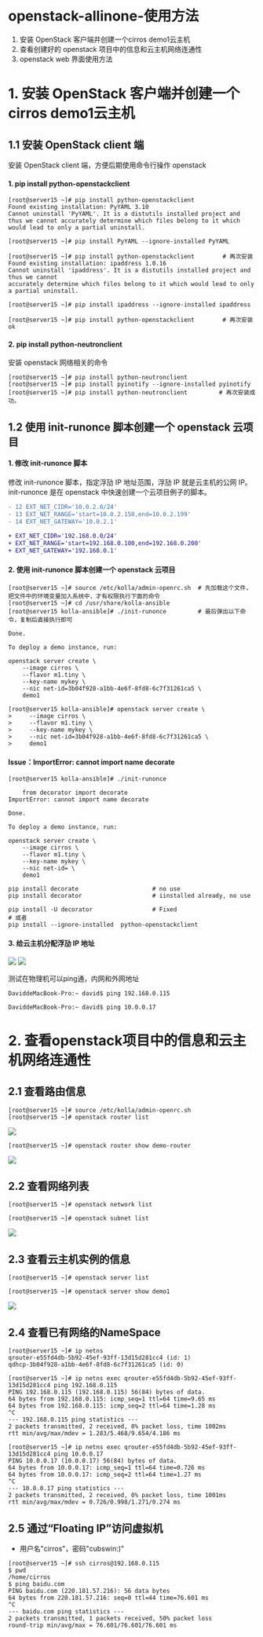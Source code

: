 # openstack-allinone-使用方法

1. 安装 OpenStack 客户端并创建一个cirros demo1云主机
2. 查看创建好的 openstack 项目中的信息和云主机网络连通性
3. openstack web 界面使用方法



# 1. 安装 OpenStack 客户端并创建一个cirros demo1云主机
## 1.1 安装 OpenStack client 端
安装 OpenStack client 端，方便后期使用命令行操作 openstack

#### 1. pip install python-openstackclient
```
[root@server15 ~]# pip install python-openstackclient 
Found existing installation: PyYAML 3.10
Cannot uninstall 'PyYAML'. It is a distutils installed project and thus we cannot accurately determine which files belong to it which would lead to only a partial uninstall.

[root@server15 ~]# pip install PyYAML --ignore-installed PyYAML

[root@server15 ~]# pip install python-openstackclient        # 再次安装
Found existing installation: ipaddress 1.0.16
Cannot uninstall 'ipaddress'. It is a distutils installed project and thus we cannot
accurately determine which files belong to it which would lead to only a partial uninstall. 

[root@server15 ~]# pip install ipaddress --ignore-installed ipaddress 

[root@server15 ~]# pip install python-openstackclient        # 再次安装 ok
```
#### 2. pip install python-neutronclient
安装 openstack 网络相关的命令
```
[root@server15 ~]# pip install python-neutronclient 
[root@server15 ~]# pip install pyinotify --ignore-installed pyinotify 
[root@server15 ~]# pip install python-neutronclient         # 再次安装成功。
```
## 1.2 使用 init-runonce 脚本创建一个 openstack 云项目
#### 1. 修改 init-runonce 脚本
修改 init-runonce 脚本，指定浮劢 IP 地址范围，浮劢 IP 就是云主机的公网 IP。init-runonce 是在 openstack 中快速创建一个云项目例子的脚本。

```diff
- 12 EXT_NET_CIDR='10.0.2.0/24'
- 13 EXT_NET_RANGE='start=10.0.2.150,end=10.0.2.199' 
- 14 EXT_NET_GATEWAY='10.0.2.1'
 
+ EXT_NET_CIDR='192.168.0.0/24' 
+ EXT_NET_RANGE='start=192.168.0.100,end=192.168.0.200' 
+ EXT_NET_GATEWAY='192.168.0.1'
```
#### 2. 使用 init-runonce 脚本创建一个 openstack 云项目
```
[root@server15 ~]# source /etc/kolla/admin-openrc.sh  # 先加载这个文件，把文件中的环境变量加入系统中，才有权限执行下面的命令
[root@server15 ~]# cd /usr/share/kolla-ansible 
[root@server15 kolla-ansible]# ./init-runonce         # 最后弹出以下命令，复制后直接执行即可

Done.

To deploy a demo instance, run:

openstack server create \
    --image cirros \
    --flavor m1.tiny \
    --key-name mykey \
    --nic net-id=3b04f928-a1bb-4e6f-8fd8-6c7f31261ca5 \
    demo1

[root@server15 kolla-ansible]# openstack server create \   
>     --image cirros \
>     --flavor m1.tiny \
>     --key-name mykey \
>     --nic net-id=3b04f928-a1bb-4e6f-8fd8-6c7f31261ca5 \
>     demo1
```
#### Issue：ImportError: cannot import name decorate
```
[root@server15 kolla-ansible]# ./init-runonce

    from decorator import decorate
ImportError: cannot import name decorate

Done.

To deploy a demo instance, run:

openstack server create \
    --image cirros \
    --flavor m1.tiny \
    --key-name mykey \
    --nic net-id= \
    demo1
```
```
pip install decorate                     # no use
pip install decorator                    # iinstalled already, no use
             
pip install -U decorator                 # Fixed 
# 或者
pip install --ignore-installed  python-openstackclient 
```
#### 3. 给云主机分配浮劢 IP 地址

![](https://i.loli.net/2019/03/24/5c97800b81617.png)
![](https://i.loli.net/2019/03/24/5c97802ed0a95.png)

测试在物理机可以ping通，内网和外网地址
```
DaviddeMacBook-Pro:~ david$ ping 192.168.0.115

DaviddeMacBook-Pro:~ david$ ping 10.0.0.17
```

# 2. 查看openstack项目中的信息和云主机网络连通性

## 2.1 查看路由信息
```
[root@server15 ~]# source /etc/kolla/admin-openrc.sh 
[root@server15 ~]# openstack router list
```
![](https://i.loli.net/2019/03/24/5c9781f001abb.png)
```
[root@server15 ~]# openstack router show demo-router
```
![](https://i.loli.net/2019/03/24/5c97828d878dd.png)

## 2.2 查看网络列表
```
[root@server15 ~]# openstack network list

[root@server15 ~]# openstack subnet list
```
![](https://i.loli.net/2019/03/24/5c9783bde6f71.png)

## 2.3 查看云主机实例的信息
```
[root@server15 ~]# openstack server list

[root@server15 ~]# openstack server show demo1
```

![](https://i.loli.net/2019/03/24/5c9784a543f70.png)

## 2.4 查看已有网络的NameSpace
```
[root@server15 ~]# ip netns
qrouter-e55fd4db-5b92-45ef-93ff-13d15d281cc4 (id: 1)
qdhcp-3b04f928-a1bb-4e6f-8fd8-6c7f31261ca5 (id: 0)
```
```
[root@server15 ~]# ip netns exec qrouter-e55fd4db-5b92-45ef-93ff-13d15d281cc4 ping 192.168.0.115
PING 192.168.0.115 (192.168.0.115) 56(84) bytes of data.
64 bytes from 192.168.0.115: icmp_seq=1 ttl=64 time=9.65 ms
64 bytes from 192.168.0.115: icmp_seq=2 ttl=64 time=1.28 ms
^C
--- 192.168.0.115 ping statistics ---
2 packets transmitted, 2 received, 0% packet loss, time 1002ms
rtt min/avg/max/mdev = 1.283/5.468/9.654/4.186 ms

[root@server15 ~]# ip netns exec qrouter-e55fd4db-5b92-45ef-93ff-13d15d281cc4 ping 10.0.0.17
PING 10.0.0.17 (10.0.0.17) 56(84) bytes of data.
64 bytes from 10.0.0.17: icmp_seq=1 ttl=64 time=0.726 ms
64 bytes from 10.0.0.17: icmp_seq=2 ttl=64 time=1.27 ms
^C
--- 10.0.0.17 ping statistics ---
2 packets transmitted, 2 received, 0% packet loss, time 1001ms
rtt min/avg/max/mdev = 0.726/0.998/1.271/0.274 ms
```
## 2.5 通过“Floating IP”访问虚拟机
- 用户名"cirros"，密码"cubswin:)"
```
[root@server15 ~]# ssh cirros@192.168.0.115
$ pwd
/home/cirros
$ ping baidu.com
PING baidu.com (220.181.57.216): 56 data bytes
64 bytes from 220.181.57.216: seq=0 ttl=44 time=76.601 ms
^C
--- baidu.com ping statistics ---
2 packets transmitted, 1 packets received, 50% packet loss
round-trip min/avg/max = 76.601/76.601/76.601 ms
```

